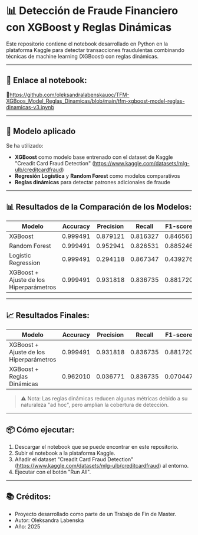 # 📊 Detección de Fraude Financiero con XGBoost y Reglas Dinámicas

Este repositorio contiene el notebook desarrollado en Python en la plataforma Kaggle para detectar transacciones fraudulentas combinando técnicas de machine learning (XGBoost) con reglas dinámicas.

---

## 🚀 Enlace al notebook:

📎https://github.com/oleksandralabenskauoc/TFM-XGBoos_Model_Reglas_Dinamicas/blob/main/tfm-xgboost-model-reglas-dinamicas-v3.ipynb

---

## 🧠 Modelo aplicado

Se ha utilizado:
- **XGBoost** como modelo base entrenado con el dataset de Kaggle "Creadit Card Fraud Detection" (https://www.kaggle.com/datasets/mlg-ulb/creditcardfraud)
- **Regresión Logística** y **Random Forest** como modelos comparativos
- **Reglas dinámicas** para detectar patrones adicionales de fraude

---

## 📊 Resultados de la Comparación de los Modelos:

| Modelo                                      | Accuracy   | Precision  | Recall     | F1-score   | ROC AUC   |
|---------------------------------------------|------------|------------|------------|------------|-----------|
| XGBoost                                     | 0.999491   | 0.879121   | 0.816327   | 0.846561   | 0.986169  |
| Random Forest                               | 0.999491   | 0.952941   | 0.826531   | 0.885246   | 0.983225  |
| Logistic Regression                         | 0.999491   | 0.294118   | 0.867347   | 0.439276   | 0.966374  |
| XGBoost + Ajuste de los Hiperparámetros     | 0.999491   | 0.931818   | 0.836735   | 0.881720   | 0.984504  |

---

## 📈 Resultados Finales:

| Modelo                                    | Accuracy   | Precision  | Recall     | F1-score   | ROC AUC   |
|-------------------------------------------|------------|------------|------------|------------|-----------|
| XGBoost + Ajuste de los Hiperparámetros   | 0.999491   | 0.931818   | 0.836735   | 0.881720   | 0.984504  |
| XGBoost + Reglas Dinámicas                | 0.962010   | 0.036771   | 0.836735   | 0.070447   | NA        |


> ⚠️ Nota: Las reglas dinámicas reducen algunas métricas debido a su naturaleza "ad hoc", pero amplían la cobertura de detección.

---

## 📦 Cómo ejecutar:

1. Descargar el notebook que se puede encontrar en este repositorio.
2. Subir el notebook a la plataforma Kaggle.
3. Añadir el dataset "Creadit Card Fraud Detection" (https://www.kaggle.com/datasets/mlg-ulb/creditcardfraud) al entorno.
4. Ejecutar con el botón "Run All".

---

## 📚 Créditos:

- Proyecto desarrollado como parte de un Trabajo de Fin de Master.
- Autor: Oleksandra Labenska
- Año: 2025
